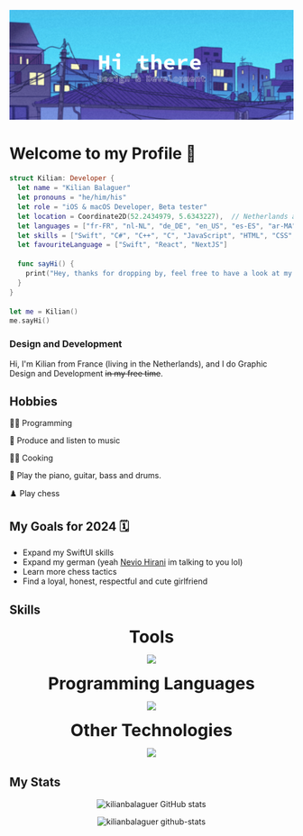 ![Banner](img/Profile_Banner.png)

<!--Summary:
  - Introduction
  - Experiences
  - Skills
  - Example Projects
  - hobbies
  - study goals
  - ...
-->

# **Welcome to my Profile** 👋

```SWIFT
struct Kilian: Developer {
  let name = "Kilian Balaguer"
  let pronouns = "he/him/his"
  let role = "iOS & macOS Developer, Beta tester"
  let location = Coordinate2D(52.2434979, 5.6343227),  // Netherlands aka Holland
  let languages = ["fr-FR", "nl-NL", "de_DE", "en_US", "es-ES", "ar-MA"]
  let skills = ["Swift", "C#", "C++", "C", "JavaScript", "HTML", "CSS", "TypeScript", "NextJS", "React", "Kotlin"]
  let favouriteLanguage = ["Swift", "React", "NextJS"]
  
  func sayHi() {
    print("Hey, thanks for dropping by, feel free to have a look at my work! 🙂")
  }
}

let me = Kilian()
me.sayHi()
```

### Design and Development

Hi, I'm Kilian from France (living in the Netherlands), and I do Graphic Design and Development ~~in my free time~~.

## Hobbies

👨‍💻 Programming

🎵 Produce and listen to music

👨‍🍳 Cooking

🎹 Play the piano, guitar, bass and drums.

♟️ Play chess

## My Goals for 2024 🗓️

- Expand my SwiftUI skills
- Expand my german (yeah [Nevio Hirani](https://github.com/N3v1) im talking to you lol)
- Learn more chess tactics
- Find a loyal, honest, respectful and cute girlfriend

## Skills

<p align="center"> <strong style="font-size:30px;">Tools</strong> </p> <p align="center"> <a href="https://skillicons.dev"> <img src="https://skillicons.dev/icons?i=androidstudio,blender,figma,github,kali,visualstudio,vscode,robloxstudio" /> </a> </p>

<p align="center"> <strong style="font-size:30px;">Programming Languages</strong> </p> <p align="center"> <a href="https://skillicons.dev"> <img src="https://skillicons.dev/icons?i=c,cs,cpp,java,js,lua,py,swift,ts,css,html,nextjs,nodejs,tailwind" /> </a> </p>

<p align="center"> <strong style="font-size:30px;">Other Technologies</strong> </p> <p align="center"> <a href="https://skillicons.dev"> <img src="https://skillicons.dev/icons?i=dotnet,md,linux,mysql,npm,pnpm,powershell,raspberrypi" /> </a> </p>

## My Stats

<!--![Overall](http://github-profile-summary-cards.vercel.app/api/cards/profile-details?username=N3v1&theme=shades-of-purple)-->
<div align=center>

![kilianbalaguer GitHub stats](https://github-readme-stats.vercel.app/api?username=kilianbalaguer&show_icons=true&theme=shades-of-purple)
<!--![](https://github-readme-streak-stats.herokuapp.com/?user=N3v1&theme=shades-of-purple)
![Top Langs](https://github-readme-stats.vercel.app/api/top-langs/?username=N3v1&layout=compact&theme=shades-of-purple)-->


![kilianbalaguer github-stats](https://stats.dooboo.io/api/github-stats-advanced?login=kilianbalaguer)

</div>
